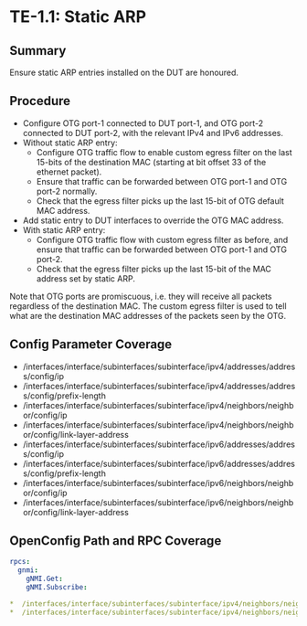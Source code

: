 # TE-1.1: Static ARP

## Summary

Ensure static ARP entries installed on the DUT are honoured.

## Procedure

*   Configure OTG port-1 connected to DUT port-1, and OTG port-2 connected to
    DUT port-2, with the relevant IPv4 and IPv6 addresses.
*   Without static ARP entry:
    *   Configure OTG traffic flow to enable custom egress filter on the last
        15-bits of the destination MAC (starting at bit offset 33 of the
        ethernet packet).
    *   Ensure that traffic can be forwarded between OTG port-1 and OTG port-2
        normally.
    *   Check that the egress filter picks up the last 15-bit of OTG default MAC
        address.
*   Add static entry to DUT interfaces to override the OTG MAC address.
*   With static ARP entry:
    *   Configure OTG traffic flow with custom egress filter as before, and
        ensure that traffic can be forwarded between OTG port-1 and OTG port-2.
    *   Check that the egress filter picks up the last 15-bit of the MAC address
        set by static ARP.

Note that OTG ports are promiscuous, i.e. they will receive all packets
regardless of the destination MAC. The custom egress filter is used to tell what
are the destination MAC addresses of the packets seen by the OTG.

## Config Parameter Coverage

*   /interfaces/interface/subinterfaces/subinterface/ipv4/addresses/address/config/ip
*   /interfaces/interface/subinterfaces/subinterface/ipv4/addresses/address/config/prefix-length
*   /interfaces/interface/subinterfaces/subinterface/ipv4/neighbors/neighbor/config/ip
*   /interfaces/interface/subinterfaces/subinterface/ipv4/neighbors/neighbor/config/link-layer-address
*   /interfaces/interface/subinterfaces/subinterface/ipv6/addresses/address/config/ip
*   /interfaces/interface/subinterfaces/subinterface/ipv6/addresses/address/config/prefix-length
*   /interfaces/interface/subinterfaces/subinterface/ipv6/neighbors/neighbor/config/ip
*   /interfaces/interface/subinterfaces/subinterface/ipv6/neighbors/neighbor/config/link-layer-address

## OpenConfig Path and RPC Coverage

```yaml
rpcs:
  gnmi:
    gNMI.Get:
    gNMI.Subscribe:

*  /interfaces/interface/subinterfaces/subinterface/ipv4/neighbors/neighbor/state/ip
*  /interfaces/interface/subinterfaces/subinterface/ipv4/neighbors/neighbor/state/link-layer-address

```
